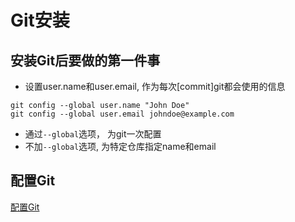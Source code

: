 # Git安装

## 安装Git后要做的第一件事

- 设置user.name和user.email, 作为每次[commit]git都会使用的信息

```shell
git config --global user.name "John Doe"
git config --global user.email johndoe@example.com
```

- 通过`--global`选项， 为git一次配置
- 不加`--global`选项, 为特定仓库指定name和email

## 配置Git

[配置Git](Git_Configuration.md)
